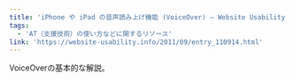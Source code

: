 ```yaml
---
title: 'iPhone や iPad の音声読み上げ機能 (VoiceOver) — Website Usability Info'
tags:
  - 'AT（支援技術）の使い方などに関するリソース'
link: 'https://website-usability.info/2011/09/entry_110914.html'
---
```


VoiceOverの基本的な解説。